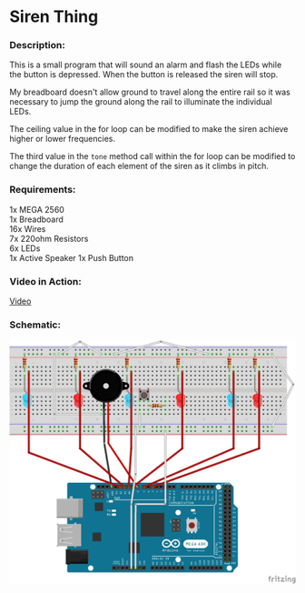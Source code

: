 # Siren Thing

### Description:
This is a small program that will sound an alarm and flash the LEDs while the button is depressed. When the button is released the siren will stop.

My breadboard doesn't allow ground to travel along the entire rail so it was necessary to jump the ground along the rail to illuminate the individual LEDs. 

The ceiling value in the for loop can be modified to make the siren achieve higher or lower frequencies.

The third value in the `tone` method call within the for loop can be modified to change the duration of each element of the siren as it climbs in pitch.

### Requirements:
1x MEGA 2560  
1x Breadboard  
16x Wires  
7x 220ohm Resistors  
6x LEDs  
1x Active Speaker
1x Push Button

### Video in Action:
[Video](https://www.youtube.com/watch?v=bVqdUNxrrhM)

### Schematic:
![Alt text](https://raw.githubusercontent.com/zimmertr/Siren-Thing-Arduino-Project/master/Schematic.jpg "Schematic")
